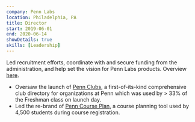 ```yaml
---
company: Penn Labs
location: Philadelphia, PA
title: Director
start: 2019-06-01
end: 2020-06-14
showDetails: true
skills: [Leadership]
---
```


Led recruitment efforts, coordinate with and secure funding from the administration, and help set the vision for Penn Labs products. Overview [here](https://pennlabs.org/blog/year-in-review-19-20/).

- Oversaw the launch of [Penn Clubs](https://pennclubs.com), a first-of-its-kind comprehensive club directory for organizations at Penn which was used by > 33% of the Freshman class on launch day.
- Led the re-brand of [Penn Course Plan](https://penncourseplan.com), a course planning tool used by 4,500 students during course registration.
